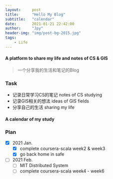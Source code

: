```yaml
---
layout:     post
title:      "Hello My Blog"
subtitle:   "calendar"
date:       2021-01-21 22:42:00
author:     "Jpy"
header-img: "img/post-bg-2015.jpg"
tags:
    - Life
---
```


#### A platform to share my life and notes of CS & GIS
> 一个分享我的生活和笔记的Blog
### Task
 - 记录日常学习CS的笔记 notes of CS studying
 - 记录GIS相关的想法 ideas of GIS fields
 - 分享自己的生活 sharing my life

#### A calendar of my study

### Plan
 - [x] 2021 Jan.
   - [x] complete coursera-scala week2 & week3
   - [x] go back home in safe
 - [ ] 2021 Feb.
   - [ ] MIT Distributed System
   - [ ] complete coursera-scala week4 - week6